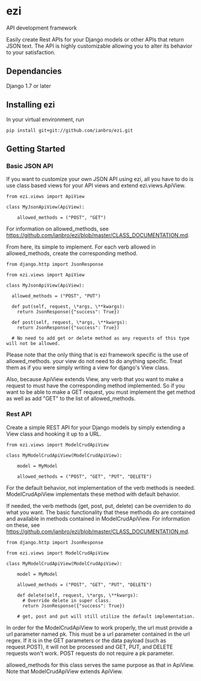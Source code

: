 # ezi
API development framework

Easily create Rest APIs for your Django models or other APIs that return JSON text. The API is highly customizable allowing you to alter its behavior to your satisfaction.

## Dependancies
Django 1.7 or later

## Installing ezi
In your virtual environment, run

```pip install git+git://github.com/ianbro/ezi.git```

## Getting Started

### Basic JSON API
If you want to customize your own JSON API using ezi, all you have to do is use class based views for your
API views and extend ezi.views.ApiView.

```
from ezi.views import ApiView

class MyJsonApiView(ApiView):

    allowed_methods = ("POST", "GET")
```

For information on allowed_methods, see https://github.com/ianbro/ezi/blob/master/CLASS_DOCUMENTATION.md.

From here, its simple to implement. For each verb allowed in allowed_methods, create the corresponding method.

```
from django.http import JsonResponse

from ezi.views import ApiView

class MyJsonApiView(ApiView):

  allowed_methods = ("POST", "PUT")

  def put(self, request, \*args, \**kwargs):
    return JsonResponse({"success": True})

  def post(self, request, \*args, \**kwargs):
    return JsonResponse({"success": True})

  # No need to add get or delete method as any requests of this type will not be allowed.
```

Please note that the only thing that is ezi framework specific is the use of allowed_methods. your view do not need to do anything specific. Treat them as if you were simply writing a view for django's View class.

Also, because ApiView extends View, any verb that you want to make a request to must have the corresponding method implemented. So if you want to be able to make a GET request, you must implement the get method as well as add "GET" to the list of allowed_methods.

### Rest API
Create a simple REST API for your Django models by simply extending a View class and hooking it up to a URL.

```
from ezi.views import ModelCrudApiView

class MyModelCrudApiView(ModelCrudApiView):

    model = MyModel

    allowed_methods = ("POST", "GET", "PUT", "DELETE")
```

For the default behavior, not implementation of the verb methods is needed. ModelCrudApiView implementats these method with default behavior.

If needed, the verb methods (get, post, put, delete) can be overriden to do what you want. The basic functionality that these methods do are contained and available in methods contained in ModelCrudApiView. For information on these, see https://github.com/ianbro/ezi/blob/master/CLASS_DOCUMENTATION.md.

```
from django.http import JsonResponse

from ezi.views import ModelCrudApiView

class MyModelCrudApiView(ModelCrudApiView):

    model = MyModel

    allowed_methods = ("POST", "GET", "PUT", "DELETE")

    def delete(self, request, \*args, \**kwargs):
      # Override delete in super class.
      return JsonResponse({"success": True})

    # get, post and put will still utilize the default implementation.
```

In order for the ModelCrudApiView to work properly, the url must provide a url parameter named pk. This must be a url parameter contained in the url regex. If it is in the GET parameters or the data payload (such as request.POST), it will not be processed and GET, PUT, and DELETE requests won't work. POST requests do not require a pk parameter.

allowed_methods for this class serves the same purpose as that in ApiView. Note that ModelCrudApiView extends ApiView.

